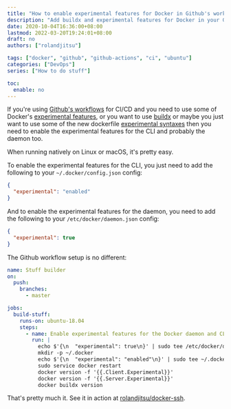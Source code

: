 ```yaml
---
title: "How to enable experimental features for Docker in Github's workflow for Ubuntu 18.04?"
description: "Add buildx and experimental features for Docker in your Github workflows."
date: 2020-10-04T16:36:00+08:00
lastmod: 2022-03-20T19:24:01+08:00
draft: no
authors: ["rolandjitsu"]

tags: ["docker", "github", "github-actions", "ci", "ubuntu"]
categories: ["DevOps"]
series: ["How to do stuff"]

toc:
  enable: no
---
```


If you're using [Github's workflows](https://docs.github.com/en/free-pro-team@latest/actions/learn-github-actions/introduction-to-github-actions) for CI/CD and you need to use some of Docker's [experimental features](https://github.com/docker/cli/blob/master/experimental/README.md#current-experimental-features), or you want to use [buildx](https://github.com/docker/buildx) or maybe you just want to use some of the new dockerfile [experimental syntaxes](https://github.com/moby/buildkit/blob/master/frontend/dockerfile/docs/experimental.md) then you need to enable the experimental features for the CLI and probably the daemon too.

When running natively on Linux or macOS, it's pretty easy.

To enable the experimental features for the CLI, you just need to add the following to your `~/.docker/config.json` config:
```json
{
  "experimental": "enabled"
}
```

And to enable the experimental features for the daemon, you need to add the following to your `/etc/docker/daemon.json` config:
```json
{
  "experimental": true
}
```

The Github workflow setup is no different:
```yaml
name: Stuff builder
on:
  push:
    branches:
      - master

jobs:
  build-stuff:
    runs-on: ubuntu-18.04
    steps:
      - name: Enable experimental features for the Docker daemon and CLI
        run: |
          echo $'{\n  "experimental": true\n}' | sudo tee /etc/docker/daemon.json
          mkdir -p ~/.docker
          echo $'{\n  "experimental": "enabled"\n}' | sudo tee ~/.docker/config.json
          sudo service docker restart
          docker version -f '{{.Client.Experimental}}'
          docker version -f '{{.Server.Experimental}}'
          docker buildx version
```

That's pretty much it. See it in action at [rolandjitsu/docker-ssh](https://github.com/rolandjitsu/docker-ssh/blob/master/.github/workflows/test.yml).
